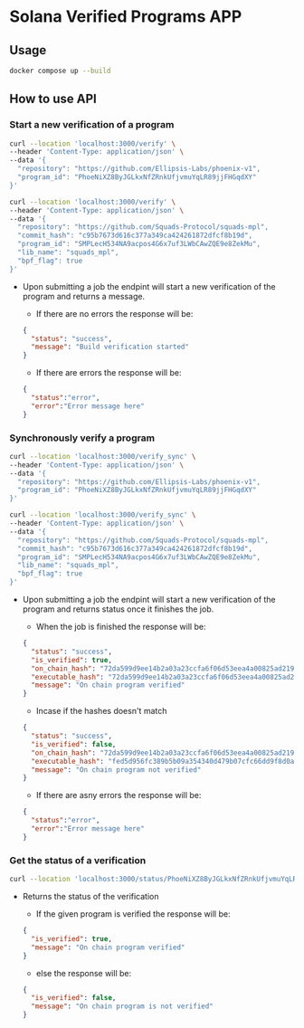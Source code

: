 # Solana Verified Programs APP

## Usage

```bash
docker compose up --build
```

## How to use API

### Start a new verification of a program

```bash
curl --location 'localhost:3000/verify' \
--header 'Content-Type: application/json' \
--data '{
  "repository": "https://github.com/Ellipsis-Labs/phoenix-v1",
  "program_id": "PhoeNiXZ8ByJGLkxNfZRnkUfjvmuYqLR89jjFHGqdXY"
}'
```

```bash
curl --location 'localhost:3000/verify' \
--header 'Content-Type: application/json' \
--data '{
  "repository": "https://github.com/Squads-Protocol/squads-mpl",
  "commit_hash": "c95b7673d616c377a349ca424261872dfcf8b19d",
  "program_id": "SMPLecH534NA9acpos4G6x7uf3LWbCAwZQE9e8ZekMu",
  "lib_name": "squads_mpl",
  "bpf_flag": true
}'
```

- Upon submitting a job the endpint will start a new verification of the program and returns a message.

  - If there are no errors the response will be:

  ```json
  {
    "status": "success",
    "message": "Build verification started"
  }
  ```

  - If there are errors the response will be:

  ```json
  {
    "status":"error",
    "error":"Error message here"
  }
  ```

### Synchronously verify a program

```bash
curl --location 'localhost:3000/verify_sync' \
--header 'Content-Type: application/json' \
--data '{
  "repository": "https://github.com/Ellipsis-Labs/phoenix-v1",
  "program_id": "PhoeNiXZ8ByJGLkxNfZRnkUfjvmuYqLR89jjFHGqdXY"
}'
```

```bash
curl --location 'localhost:3000/verify_sync' \
--header 'Content-Type: application/json' \
--data '{
  "repository": "https://github.com/Squads-Protocol/squads-mpl",
  "commit_hash": "c95b7673d616c377a349ca424261872dfcf8b19d",
  "program_id": "SMPLecH534NA9acpos4G6x7uf3LWbCAwZQE9e8ZekMu",
  "lib_name": "squads_mpl",
  "bpf_flag": true
}'
```

- Upon submitting a job the endpint will start a new verification of the program and returns status once it finishes the job.

  - When the job is finished the response will be:

  ```json
  {
    "status": "success",
    "is_verified": true,
    "on_chain_hash": "72da599d9ee14b2a03a23ccfa6f06d53eea4a00825ad2191929cbd78fb69205c",
    "executable_hash": "72da599d9ee14b2a03a23ccfa6f06d53eea4a00825ad2191929cbd78fb69205c",
    "message": "On chain program verified"
  }
  ```

  - Incase if the hashes doesn't match

  ```json
  {
    "status": "success",
    "is_verified": false,
    "on_chain_hash": "72da599d9ee14b2a03a23ccfa6f06d53eea4a00825ad2191929cbd78fb69205c",
    "executable_hash": "fed5d956fc389b5b09a354340d479b07cfc66dd9f8d0af76a0e8e950c1c58680",
    "message": "On chain program not verified"
  }
  ```

  - If there are asny errors the response will be:

  ```json
  {
    "status":"error",
    "error":"Error message here"
  }
  ```

### Get the status of a verification

```bash
curl --location 'localhost:3000/status/PhoeNiXZ8ByJGLkxNfZRnkUfjvmuYqLR89jjFHGqdXY'
```

- Returns the status of the verification

  - If the given program is verified the response will be:

  ```json
  {
    "is_verified": true,
    "message": "On chain program verified"
  }
  ```

  - else the response will be:

  ```json
  {
    "is_verified": false,
    "message": "On chain program is not verified"
  }
  ```
